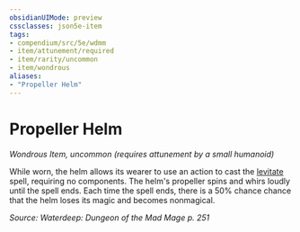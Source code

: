 ```yaml
---
obsidianUIMode: preview
cssclasses: json5e-item
tags:
- compendium/src/5e/wdmm
- item/attunement/required
- item/rarity/uncommon
- item/wondrous
aliases: 
- "Propeller Helm"
---
```

# Propeller Helm
*Wondrous Item, uncommon (requires attunement by a small humanoid)*  


While worn, the helm allows its wearer to use an action to cast the [levitate](/Systems/5e/spells/levitate.md) spell, requiring no components. The helm's propeller spins and whirs loudly until the spell ends. Each time the spell ends, there is a 50% chance chance that the helm loses its magic and becomes nonmagical.

*Source: Waterdeep: Dungeon of the Mad Mage p. 251*